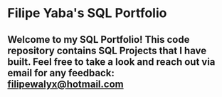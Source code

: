# Filipe Yaba's SQL Portfolio

## Welcome to my SQL Portfolio! This code repository contains SQL Projects that I have built. Feel free to take a look and reach out via email for any feedback: filipewalyx@hotmail.com
